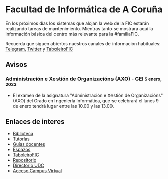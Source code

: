 # Facultad de Informática de A Coruña

En los próximos días los sistemas que alojan la web de la FIC estarán realizando tareas de mantenimiento. Mientras tanto
se mostrará aquí la información básica del centro más relevante para la #familiaFIC.

Recuerda que siguen abiertos nuestros canales de información habituales: [Telegram](https://t.me/+mKQjdKvmhEJlNWVk), [Twitter](https://twitter.com/FIC_UDC) y 
[TaboleiroFIC](https://taboleirofic.udc.es/)

## **Avisos**

### Administración e Xestión de Organizacións (AXO) - GEI <small>5 enero, 2023</small>

- El examen de la asignatura "Administración e Xestión de Organizacións" (AXO) del Grado en Ingeniería Informática, que se celebrará el lunes 9 de enero tendrá lugar entre las 10.00 y las 13.00.


## Enlaces de interes

- [Biblioteca](http://www.udc.es/biblioteca.fic/)
- [Tutorías](https://www.udc.es/gl/centros_departamentos_servizos/centros/titorias/?codigo=614)
- [Guías docentes](https://guiadocente.udc.es/guia_docent/index.php?centre=614&ensenyament=null)
- [Espazos](http://espazos.udc.es/)
- [TaboleiroFIC](https://taboleirofic.udc.es/)
- [Repositorio](https://github.com/Facultade-de-Informatica)
- [Directorio UDC](https://web.archive.org/web/20221008171821/http://directorio.udc.es/)
- [Acceso Campus Virtual](https://campusvirtual.udc.es/)
